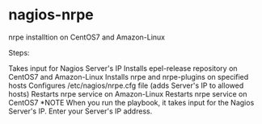 # nagios-nrpe
nrpe installtion on CentOS7 and Amazon-Linux

Steps:

Takes input for Nagios Server's IP
Installs epel-release repository on CentOS7 and Amazon-Linux
Installs nrpe and nrpe-plugins on specified hosts
Configures /etc/nagios/nrpe.cfg file (adds Server's IP to allowed hosts)
Restarts nrpe service on Amazon-Linux
Restarts nrpe service on CentOS7
*NOTE When you run the playbook, it takes input for the Nagios Server's IP. Enter your Server's IP address.

